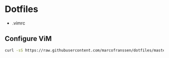 # Dotfiles

- .vimrc

## Configure ViM

```bash
curl -sS https://raw.githubusercontent.com/marcofranssen/dotfiles/master/install_plugins_vim.sh | sh
```
